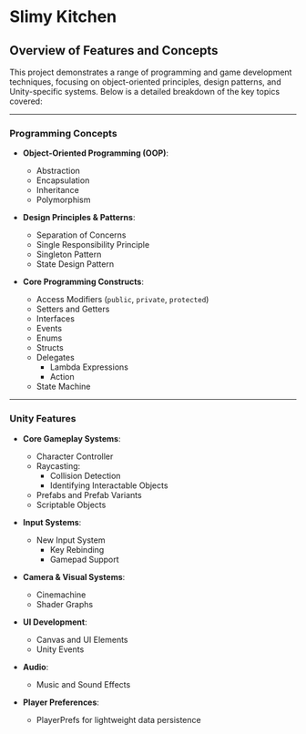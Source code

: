 # Slimy Kitchen

## Overview of Features and Concepts

This project demonstrates a range of programming and game development techniques, focusing on object-oriented principles, design patterns, and Unity-specific systems. Below is a detailed breakdown of the key topics covered:

---

### Programming Concepts
- **Object-Oriented Programming (OOP)**:  
  - Abstraction  
  - Encapsulation  
  - Inheritance  
  - Polymorphism  

- **Design Principles & Patterns**:  
  - Separation of Concerns  
  - Single Responsibility Principle  
  - Singleton Pattern  
  - State Design Pattern  

- **Core Programming Constructs**:  
  - Access Modifiers (`public`, `private`, `protected`)  
  - Setters and Getters  
  - Interfaces  
  - Events  
  - Enums  
  - Structs  
  - Delegates  
    - Lambda Expressions  
    - Action  
  - State Machine  

---

### Unity Features
- **Core Gameplay Systems**:  
  - Character Controller  
  - Raycasting:  
    - Collision Detection  
    - Identifying Interactable Objects  
  - Prefabs and Prefab Variants  
  - Scriptable Objects  

- **Input Systems**:  
  - New Input System  
    - Key Rebinding  
    - Gamepad Support  

- **Camera & Visual Systems**:  
  - Cinemachine  
  - Shader Graphs  

- **UI Development**:  
  - Canvas and UI Elements  
  - Unity Events  

- **Audio**:  
  - Music and Sound Effects  

- **Player Preferences**:  
  - PlayerPrefs for lightweight data persistence  
